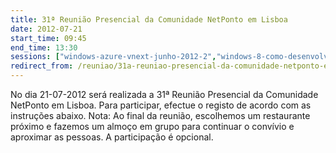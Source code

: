```yaml
---
title: 31ª Reunião Presencial da Comunidade NetPonto em Lisboa
date: 2012-07-21
start_time: 09:45
end_time: 13:30
sessions: ["windows-azure-vnext-junho-2012-2","windows-8-como-desenvolver-metro-style-apps-lisboa"]
redirect_from: /reuniao/31a-reuniao-presencial-da-comunidade-netponto-em-lisboa/
---
```

No dia 21-07-2012 será realizada a 31ª Reunião Presencial da Comunidade NetPonto em Lisboa. Para participar, efectue o registo de acordo com as instruções abaixo.
Nota: Ao final da reunião, escolhemos um restaurante próximo e fazemos um almoço em grupo para continuar o convívio e aproximar as pessoas. A participação é opcional.